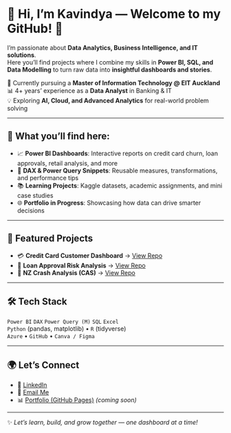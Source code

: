 # 🌸 Hi, I’m Kavindya — Welcome to my GitHub! 👋

I’m passionate about **Data Analytics, Business Intelligence, and IT solutions**.  
Here you’ll find projects where I combine my skills in **Power BI, SQL, and Data Modelling** to turn raw data into **insightful dashboards and stories**.  

🚀 Currently pursuing a **Master of Information Technology @ EIT Auckland**  
📊 4+ years’ experience as a **Data Analyst** in Banking & IT  
💡 Exploring **AI, Cloud, and Advanced Analytics** for real-world problem solving  

---

## 🌟 What you’ll find here:
- 📈 **Power BI Dashboards**: Interactive reports on credit card churn, loan approvals, retail analysis, and more  
- 🧮 **DAX & Power Query Snippets**: Reusable measures, transformations, and performance tips  
- 📚 **Learning Projects**: Kaggle datasets, academic assignments, and mini case studies  
- 🌐 **Portfolio in Progress**: Showcasing how data can drive smarter decisions  

---

## 🔗 Featured Projects
- 💳 **Credit Card Customer Dashboard** → [View Repo](link-to-your-repo)  
- 🏦 **Loan Approval Risk Analysis** → [View Repo](link-to-your-repo)  
- 🚗 **NZ Crash Analysis (CAS)** → [View Repo](link-to-your-repo)  

---

## 🛠️ Tech Stack
`Power BI` `DAX` `Power Query (M)` `SQL` `Excel`  
`Python` (pandas, matplotlib) • `R` (tidyverse)  
`Azure` • `GitHub` • `Canva / Figma`  

---

## 🌍 Let’s Connect
- 💼 [LinkedIn](your-linkedin-url)  
- 📧 [Email Me](mailto:your@email)  
- 📊 [Portfolio (GitHub Pages)](your-portfolio-url) *(coming soon)*  

---

✨ *Let’s learn, build, and grow together — one dashboard at a time!*  

